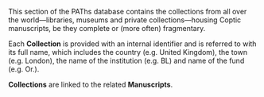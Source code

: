 This section of the PAThs database contains the collections from all over the world—libraries, museums and private collections—housing Coptic manuscripts, be they complete or (more often) fragmentary.

Each **Collection** is provided with an internal identifier and is referred to with its full name, which includes the country (e.g. United Kingdom), the town (e.g. London), the name of the institution (e.g. BL) and name of the fund (e.g. Or.).

**Collections** are linked to the related **Manuscripts**.
